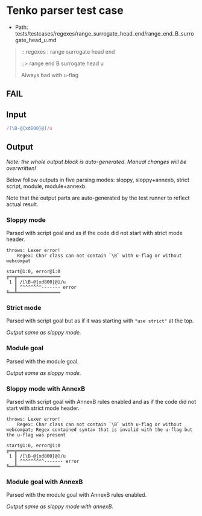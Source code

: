 # Tenko parser test case

- Path: tests/testcases/regexes/range_surrogate_head_end/range_end_B_surrogate_head_u.md

> :: regexes : range surrogate head end
>
> ::> range end B surrogate head u
>
> Always bad with u-flag

## FAIL

## Input

`````js
/[\B-@{xd800}@]/u
`````

## Output

_Note: the whole output block is auto-generated. Manual changes will be overwritten!_

Below follow outputs in five parsing modes: sloppy, sloppy+annexb, strict script, module, module+annexb.

Note that the output parts are auto-generated by the test runner to reflect actual result.

### Sloppy mode

Parsed with script goal and as if the code did not start with strict mode header.

`````
throws: Lexer error!
    Regex: Char class can not contain `\B` with u-flag or without webcompat

start@1:0, error@1:0
╔══╦════════════════
 1 ║ /[\B-@{xd800}@]/u
   ║ ^^^^^^^^------- error
╚══╩════════════════

`````

### Strict mode

Parsed with script goal but as if it was starting with `"use strict"` at the top.

_Output same as sloppy mode._

### Module goal

Parsed with the module goal.

_Output same as sloppy mode._

### Sloppy mode with AnnexB

Parsed with script goal with AnnexB rules enabled and as if the code did not start with strict mode header.

`````
throws: Lexer error!
    Regex: Char class can not contain `\B` with u-flag or without webcompat; Regex contained syntax that is invalid with the u-flag but the u-flag was present

start@1:0, error@1:0
╔══╦════════════════
 1 ║ /[\B-@{xd800}@]/u
   ║ ^^^^^^^^^------- error
╚══╩════════════════

`````

### Module goal with AnnexB

Parsed with the module goal with AnnexB rules enabled.

_Output same as sloppy mode with annexB._
